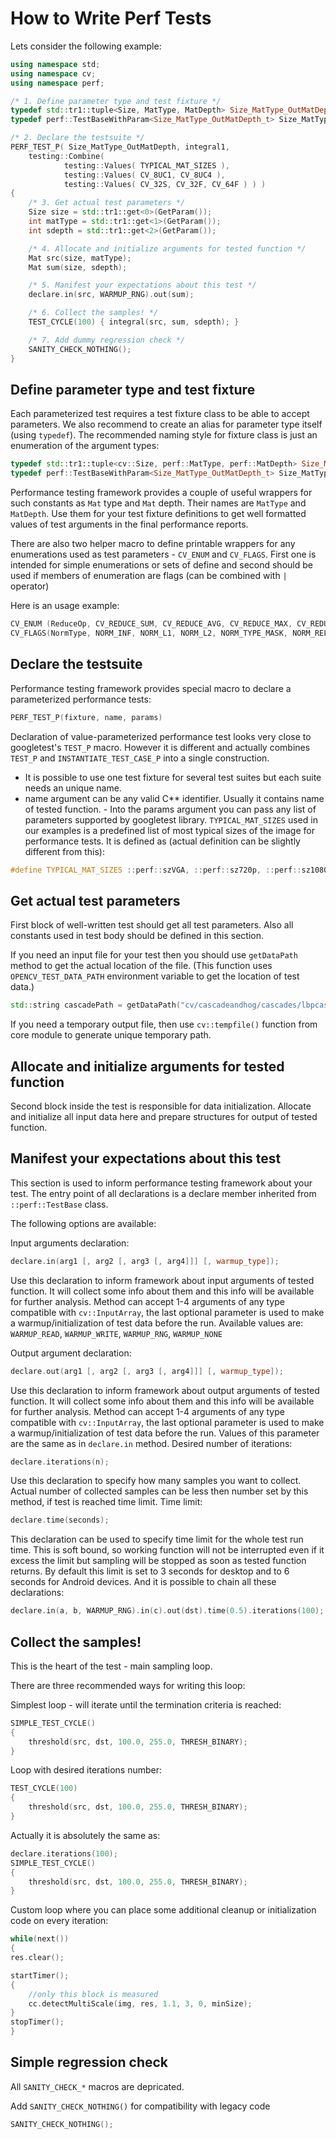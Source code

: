 How to Write Perf Tests
=======================

Lets consider the following example:

```.cpp
using namespace std;
using namespace cv;
using namespace perf;

/* 1. Define parameter type and test fixture */
typedef std::tr1::tuple<Size, MatType, MatDepth> Size_MatType_OutMatDepth_t;
typedef perf::TestBaseWithParam<Size_MatType_OutMatDepth_t> Size_MatType_OutMatDepth;

/* 2. Declare the testsuite */
PERF_TEST_P( Size_MatType_OutMatDepth, integral1,
    testing::Combine(
            testing::Values( TYPICAL_MAT_SIZES ),
            testing::Values( CV_8UC1, CV_8UC4 ),
            testing::Values( CV_32S, CV_32F, CV_64F ) ) )
{
    /* 3. Get actual test parameters */
    Size size = std::tr1::get<0>(GetParam());
    int matType = std::tr1::get<1>(GetParam());
    int sdepth = std::tr1::get<2>(GetParam());

    /* 4. Allocate and initialize arguments for tested function */
    Mat src(size, matType);
    Mat sum(size, sdepth);

    /* 5. Manifest your expectations about this test */
    declare.in(src, WARMUP_RNG).out(sum);

    /* 6. Collect the samples! */
    TEST_CYCLE(100) { integral(src, sum, sdepth); }

    /* 7. Add dummy regression check */
    SANITY_CHECK_NOTHING();
}
```

Define parameter type and test fixture
--------------------------------------

Each parameterized test requires a test fixture class to be able to accept parameters. We also recommend to create an alias for parameter type itself (using `typedef`).
The recommended naming style for fixture class is just an enumeration of the argument types:

```.cpp
typedef std::tr1::tuple<cv::Size, perf::MatType, perf::MatDepth> Size_MatType_OutMatDepth_t;
typedef perf::TestBaseWithParam<Size_MatType_OutMatDepth_t> Size_MatType_OutMatDepth;
```

Performance testing framework provides a couple of useful wrappers for such constants as `Mat` type and `Mat` depth. Their names are `MatType` and `MatDepth`. Use them for your test fixture definitions to get well formatted values of test arguments in the final performance reports.

There are also two helper macro to define printable wrappers for any enumerations used as test parameters - `CV_ENUM` and `CV_FLAGS`. First one is intended for simple enumerations or sets of define and second should be used if members of enumeration are flags (can be combined with `|` operator)

Here is an usage example:

```.cpp
CV_ENUM (ReduceOp, CV_REDUCE_SUM, CV_REDUCE_AVG, CV_REDUCE_MAX, CV_REDUCE_MIN)
CV_FLAGS(NormType, NORM_INF, NORM_L1, NORM_L2, NORM_TYPE_MASK, NORM_RELATIVE, NORM_MINMAX)
```

Declare the testsuite
---------------------

Performance testing framework provides special macro to declare a parameterized performance tests:

```.cpp
PERF_TEST_P(fixture, name, params)
```

Declaration of value-parameterized performance test looks very close to googletest's `TEST_P` macro. However it is different and actually combines `TEST_P` and `INSTANTIATE_TEST_CASE_P` into a single construction.

-   It is possible to use one test fixture for several test suites but each suite needs an unique name.
-   name argument can be any valid C** identifier. Usually it contains name of tested function. - Into the params argument you can pass any list of parameters supported by googletest library.
    `TYPICAL_MAT_SIZES` used in our examples is a predefined list of most typical sizes of the image for performance tests. It is defined as (actual definition can be slightly different from this):

```.cpp
#define TYPICAL_MAT_SIZES ::perf::szVGA, ::perf::sz720p, ::perf::sz1080p, ::perf::szODD
```

Get actual test parameters
--------------------------

First block of well-written test should get all test parameters. Also all constants used in test body should be defined in this section.

If you need an input file for your test then you should use `getDataPath` method to get the actual location of the file. (This function uses `OPENCV_TEST_DATA_PATH` environment variable to get the location of test data.)

```.cpp
std::string cascadePath = getDataPath("cv/cascadeandhog/cascades/lbpcascade_frontalface.xml");
```

If you need a temporary output file, then use `cv::tempfile()` function from core module to generate unique temporary path.

Allocate and initialize arguments for tested function
-----------------------------------------------------

Second block inside the test is responsible for data initialization. Allocate and initialize all input data here and prepare structures for output of tested function.

Manifest your expectations about this test
------------------------------------------

This section is used to inform performance testing framework about your test. The entry point of all declarations is a declare member inherited from `::perf::TestBase` class.

The following options are available:

Input arguments declaration:

```.cpp
declare.in(arg1 [, arg2 [, arg3 [, arg4]]] [, warmup_type]);
```

Use this declaration to inform framework about input arguments of tested function. It will collect some info about them and this info will be available for further analysis. Method can accept 1-4 arguments of any type compatible with `cv::InputArray`, the last optional parameter is used to make a warmup/initialization of test data before the run. Available values are: `WARMUP_READ`, `WARMUP_WRITE`, `WARMUP_RNG`, `WARMUP_NONE`

Output argument declaration:

```.cpp
declare.out(arg1 [, arg2 [, arg3 [, arg4]]] [, warmup_type]);
```
Use this declaration to inform framework about output arguments of tested function. It will collect some info about them and this info will be available for further analysis. Method can accept 1-4 arguments of any type compatible with `cv::InputArray`, the last optional parameter is used to make a warmup/initialization of test data before the run. Values of this parameter are the same as in `declare.in` method.
Desired number of iterations:

```.cpp
declare.iterations(n);
```

Use this declaration to specify how many samples you want to collect. Actual number of collected samples can be less then number set by this method, if test is reached time limit.
Time limit:

```.cpp
declare.time(seconds);
```

This declaration can be used to specify time limit for the whole test run time. This is soft bound, so working function will not be interrupted even if it excess the limit but sampling will be stopped as soon as tested function returns. By default this limit is set to 3 seconds for desktop and to 6 seconds for Android devices.
And it is possible to chain all these declarations:

```.cpp
declare.in(a, b, WARMUP_RNG).in(c).out(dst).time(0.5).iterations(100);
```

Collect the samples!
--------------------

This is the heart of the test - main sampling loop.

There are three recommended ways for writing this loop:

Simplest loop - will iterate until the termination criteria is reached:

```.cpp
SIMPLE_TEST_CYCLE()
{
    threshold(src, dst, 100.0, 255.0, THRESH_BINARY);
}
```

Loop with desired iterations number:

```.cpp
TEST_CYCLE(100)
{
    threshold(src, dst, 100.0, 255.0, THRESH_BINARY);
}
```

Actually it is absolutely the same as:

```.cpp
declare.iterations(100);
SIMPLE_TEST_CYCLE()
{
    threshold(src, dst, 100.0, 255.0, THRESH_BINARY);
}
```

Custom loop where you can place some additional cleanup or initialization code on every iteration:

```.cpp
while(next())
{
res.clear();

startTimer();
{
    //only this block is measured
    cc.detectMultiScale(img, res, 1.1, 3, 0, minSize);
}
stopTimer();
}
```

Simple regression check
-----------------------------

All `SANITY_CHECK_*` macros are depricated.

Add `SANITY_CHECK_NOTHING()` for compatibility with legacy code

```.cpp
SANITY_CHECK_NOTHING();
```
